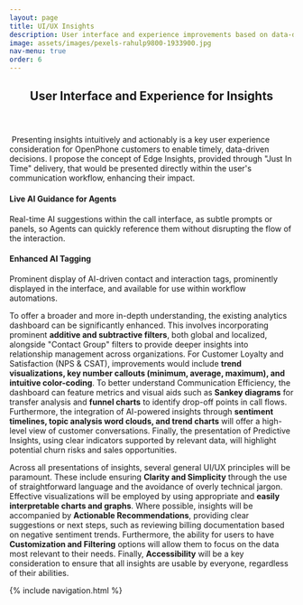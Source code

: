 ```yaml
---
layout: page
title: UI/UX Insights
description: User interface and experience improvements based on data-driven insights.
image: assets/images/pexels-rahulp9800-1933900.jpg
nav-menu: true
order: 6
---
```


<!-- Main -->
<div id="main" class="alt">

<!-- One -->
<section id="one">
	<div class="inner">
		<header class="major">
			<h1>User Interface and Experience for Insights</h1>
		</header>

<!-- Content -->
<p><span class="image left rounded"><img src="{{ page.image | relative_url }}" alt="" /></span>
  Presenting insights intuitively and actionably is a key user experience consideration for OpenPhone customers to enable timely, data-driven decisions. I propose the concept of Edge Insights, provided through "Just In Time" delivery, that would be presented directly within the user's communication workflow, enhancing their impact.</p>
  
  <div class="row">
	<div class="6u 12u$(small)">
		<h4>Live AI Guidance for Agents</h4>
		<p>
		Real-time AI suggestions within the call interface, as subtle prompts or panels, so Agents can quickly reference them without disrupting the flow of the interaction.
		</p>
	</div>
	<div class="6u$ 12u$(small)">
		<h4>Enhanced AI Tagging</h4>
		<p>Prominent display of AI-driven contact and interaction tags, prominently displayed in the interface, and available for use within workflow automations.</p>
	</div>
</div>

<p>To offer a broader and more in-depth understanding, the existing analytics dashboard can be significantly enhanced. This involves incorporating prominent <strong>additive and subtractive filters</strong>, both global and localized, alongside "Contact Group" filters to provide deeper insights into relationship management across organizations. For Customer Loyalty and Satisfaction (NPS & CSAT), improvements would include <strong>trend visualizations, key number callouts (minimum, average, maximum), and intuitive color-coding</strong>. To better understand Communication Efficiency, the dashboard can feature metrics and visual aids such as <strong>Sankey diagrams</strong> for transfer analysis and <strong>funnel charts</strong> to identify drop-off points in call flows. Furthermore, the integration of AI-powered insights through <strong>sentiment timelines, topic analysis word clouds, and trend charts</strong> will offer a high-level view of customer conversations. Finally, the presentation of Predictive Insights, using clear indicators supported by relevant data, will highlight potential churn risks and sales opportunities.</p>

<p>Across all presentations of insights, several general UI/UX principles will be paramount. These include ensuring <strong>Clarity and Simplicity</strong> through the use of straightforward language and the avoidance of overly technical jargon. Effective visualizations will be employed by using appropriate and <strong>easily interpretable charts and graphs</strong>. Where possible, insights will be accompanied by <strong>Actionable Recommendations</strong>, providing clear suggestions or next steps, such as reviewing billing documentation based on negative sentiment trends. Furthermore, the ability for users to have <strong>Customization and Filtering</strong> options will allow them to focus on the data most relevant to their needs. Finally, <strong>Accessibility</strong> will be a key consideration to ensure that all insights are usable by everyone, regardless of their abilities.</p>

{% include navigation.html %}